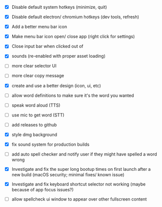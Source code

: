 - [x] Disable default system hotkeys (minimize, quit)
- [x] Disable default electron/ chromium hotkeys (dev tools, refresh)
- [x] Add a better menu bar icon
- [x] Make menu bar icon open/ close app (right click for settings)
- [x] Close input bar when clicked out of

- [x] sounds (re-enabled with proper asset loading)
- [ ] more clear selector UI
- [ ] more clear copy message

- [x] create and use a better design (icon, ui, etc)
- [ ] allow word definitions to make sure it's the word you wanted
- [ ] speak word aloud (TTS)
- [ ] use mic to get word (STT)
- [ ] add releases to github
- [x] style dmg background
- [x] fix sound system for production builds
- [ ] add auto spell checker and notify user if they might have spelled a word wrong
- [x] Investigate and fix the super long bootup times on first launch after a new build (macOS security; minimal fixes/ known issue)
- [x] Investigate and fix keyboard shortcut selector not working (maybe because of app focus issues?)
- [ ] allow spellcheck ui window to appear over other fullscreen content
